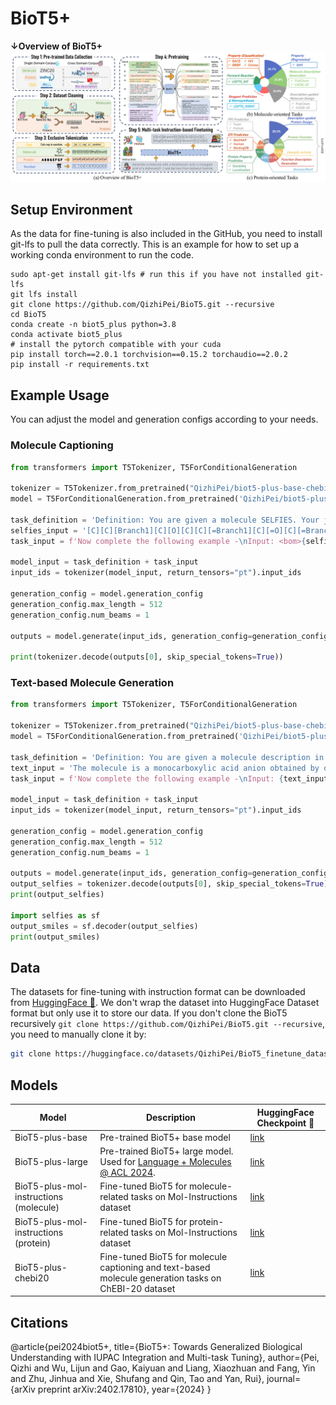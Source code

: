 # BioT5+
**↓Overview of BioT5+**
![](../imgs/overview_biot5+.png)


## Setup Environment
As the data for fine-tuning is also included in the GitHub, you need to install git-lfs to pull the data correctly.
This is an example for how to set up a working conda environment to run the code.
```shell
sudo apt-get install git-lfs # run this if you have not installed git-lfs
git lfs install
git clone https://github.com/QizhiPei/BioT5.git --recursive
cd BioT5
conda create -n biot5_plus python=3.8
conda activate biot5_plus
# install the pytorch compatible with your cuda
pip install torch==2.0.1 torchvision==0.15.2 torchaudio==2.0.2
pip install -r requirements.txt
```

## Example Usage
You can adjust the model and generation configs according to your needs.
### Molecule Captioning
```python
from transformers import T5Tokenizer, T5ForConditionalGeneration

tokenizer = T5Tokenizer.from_pretrained("QizhiPei/biot5-plus-base-chebi20", model_max_length=512)
model = T5ForConditionalGeneration.from_pretrained('QizhiPei/biot5-plus-base-chebi20')

task_definition = 'Definition: You are given a molecule SELFIES. Your job is to generate the molecule description in English that fits the molecule SELFIES.\n\n'
selfies_input = '[C][C][Branch1][C][O][C][C][=Branch1][C][=O][C][=Branch1][C][=O][O-1]'
task_input = f'Now complete the following example -\nInput: <bom>{selfies_input}<eom>\nOutput: '

model_input = task_definition + task_input
input_ids = tokenizer(model_input, return_tensors="pt").input_ids

generation_config = model.generation_config
generation_config.max_length = 512
generation_config.num_beams = 1

outputs = model.generate(input_ids, generation_config=generation_config)

print(tokenizer.decode(outputs[0], skip_special_tokens=True))
```

### Text-based Molecule Generation
```python
from transformers import T5Tokenizer, T5ForConditionalGeneration

tokenizer = T5Tokenizer.from_pretrained("QizhiPei/biot5-plus-base-chebi20", model_max_length=512)
model = T5ForConditionalGeneration.from_pretrained('QizhiPei/biot5-plus-base-chebi20')

task_definition = 'Definition: You are given a molecule description in English. Your job is to generate the molecule SELFIES that fits the description.\n\n'
text_input = 'The molecule is a monocarboxylic acid anion obtained by deprotonation of the carboxy and sulfino groups of 3-sulfinopropionic acid. Major microspecies at pH 7.3 It is an organosulfinate oxoanion and a monocarboxylic acid anion. It is a conjugate base of a 3-sulfinopropionic acid.'
task_input = f'Now complete the following example -\nInput: {text_input}\nOutput: '

model_input = task_definition + task_input
input_ids = tokenizer(model_input, return_tensors="pt").input_ids

generation_config = model.generation_config
generation_config.max_length = 512
generation_config.num_beams = 1

outputs = model.generate(input_ids, generation_config=generation_config)
output_selfies = tokenizer.decode(outputs[0], skip_special_tokens=True).replace(' ', '')
print(output_selfies)

import selfies as sf
output_smiles = sf.decoder(output_selfies)
print(output_smiles)
```


## Data
The datasets for fine-tuning with instruction format can be downloaded from [HuggingFace 🤗](https://huggingface.co/datasets/QizhiPei/BioT5_finetune_dataset).
We don't wrap the dataset into HuggingFace Dataset format but only use it to store our data.
If you don't clone the BioT5 recursively `git clone https://github.com/QizhiPei/BioT5.git --recursive`, you need to manually clone it by:
```bash
git clone https://huggingface.co/datasets/QizhiPei/BioT5_finetune_dataset data
```

## Models

|Model|Description|HuggingFace Checkpoint 🤗|
|----|----|---|
|BioT5-plus-base|Pre-trained BioT5+ base model|[link](https://huggingface.co/QizhiPei/biot5-plus-base)|
|BioT5-plus-large|Pre-trained BioT5+ large model. Used for [Language + Molecules @ ACL 2024](https://language-plus-molecules.github.io/#leaderboard).|[link](https://huggingface.co/QizhiPei/biot5-plus-large)|
|BioT5-plus-mol-instructions (molecule)|Fine-tuned BioT5 for molecule-related tasks on Mol-Instructions dataset|[link](https://huggingface.co/QizhiPei/biot5-plus-base-mol-instructions-molecule)|
|BioT5-plus-mol-instructions (protein)|Fine-tuned BioT5 for protein-related tasks on Mol-Instructions dataset|[link](https://huggingface.co/QizhiPei/biot5-plus-base-mol-instructions-protein)|
|BioT5-plus-chebi20|Fine-tuned BioT5 for molecule captioning and text-based molecule generation tasks on ChEBI-20 dataset|[link](https://huggingface.co/QizhiPei/biot5-plus-base-chebi20)|



## Citations
@article{pei2024biot5+,
  title={BioT5+: Towards Generalized Biological Understanding with IUPAC Integration and Multi-task Tuning},
  author={Pei, Qizhi and Wu, Lijun and Gao, Kaiyuan and Liang, Xiaozhuan and Fang, Yin and Zhu, Jinhua and Xie, Shufang and Qin, Tao and Yan, Rui},
  journal={arXiv preprint arXiv:2402.17810},
  year={2024}
}
```